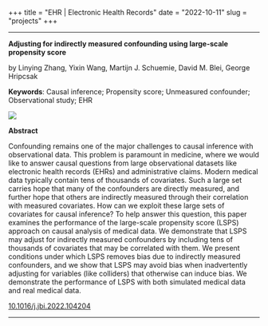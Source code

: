 +++
title = "EHR | Electronic Health Records"
date = "2022-10-11"
slug = "projects"
+++

___
**Adjusting for indirectly measured confounding using large-scale propensity score**

by Linying Zhang, Yixin Wang, Martijn J. Schuemie, David M. Blei, George Hripcsak

**Keywords**: Causal inference; Propensity score; Unmeasured confounder; Observational study; EHR

![](https://ars.els-cdn.com/content/image/1-s2.0-S153204642200209X-ga1.jpg)

**Abstract**

Confounding remains one of the major challenges to causal inference with observational data. This problem is paramount in medicine, where we would like to answer causal questions from large observational datasets like electronic health records (EHRs) and administrative claims. Modern medical data typically contain tens of thousands of covariates. Such a large set carries hope that many of the confounders are directly measured, and further hope that others are indirectly measured through their correlation with measured covariates. How can we exploit these large sets of covariates for causal inference? To help answer this question, this paper examines the performance of the large-scale propensity score (LSPS) approach on causal analysis of medical data. We demonstrate that LSPS may adjust for indirectly measured confounders by including tens of thousands of covariates that may be correlated with them. We present conditions under which LSPS removes bias due to indirectly measured confounders, and we show that LSPS may avoid bias when inadvertently adjusting for variables (like colliders) that otherwise can induce bias. We demonstrate the performance of LSPS with both simulated medical data and real medical data.

[10.1016/j.jbi.2022.104204](https://doi.org/10.1016/j.jbi.2022.104204)
___